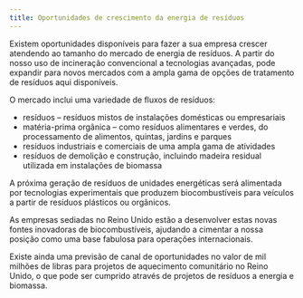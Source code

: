 ```yaml
---
title: Oportunidades de crescimento da energia de resíduos
---
```

Existem oportunidades disponíveis para fazer a sua empresa crescer atendendo ao tamanho do mercado de energia de resíduos. A partir do nosso uso de incineração convencional a tecnologias avançadas, pode expandir para novos mercados com a ampla gama de opções de tratamento de resíduos aqui disponíveis. 

O mercado inclui uma variedade de fluxos de resíduos:

- resíduos – resíduos mistos de instalações domésticas ou empresariais
- matéria-prima orgânica – como resíduos alimentares e verdes, do processamento de alimentos, quintas, jardins e parques
- resíduos industriais e comerciais de uma ampla gama de atividades
- resíduos de demolição e construção, incluindo madeira residual utilizada em instalações de biomassa

A próxima geração de resíduos de unidades energéticas será alimentada por tecnologias experimentais que produzem biocombustíveis para veículos a partir de resíduos plásticos ou orgânicos.

As empresas sediadas no Reino Unido estão a desenvolver estas novas fontes inovadoras de biocombustíveis, ajudando a cimentar a nossa posição como uma base fabulosa para operações internacionais. 

Existe ainda uma previsão de canal de oportunidades no valor de mil milhões de libras para projetos de aquecimento comunitário no Reino Unido, o que pode ser cumprido através de projetos de resíduos a energia e biomassa.